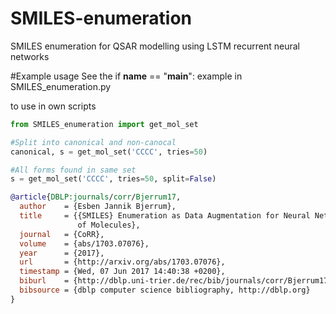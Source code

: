 # SMILES-enumeration
SMILES enumeration for QSAR modelling using LSTM recurrent neural networks


#Example usage
See the if __name__ == "__main__": example in SMILES_enumeration.py

to use in own scripts

```python
from SMILES_enumeration import get_mol_set

#Split into canonical and non-canocal
canonical, s = get_mol_set('CCCC', tries=50)

#All forms found in same set
s = get_mol_set('CCCC', tries=50, split=False)
```


```bibtex
@article{DBLP:journals/corr/Bjerrum17,
  author    = {Esben Jannik Bjerrum},
  title     = {{SMILES} Enumeration as Data Augmentation for Neural Network Modeling
               of Molecules},
  journal   = {CoRR},
  volume    = {abs/1703.07076},
  year      = {2017},
  url       = {http://arxiv.org/abs/1703.07076},
  timestamp = {Wed, 07 Jun 2017 14:40:38 +0200},
  biburl    = {http://dblp.uni-trier.de/rec/bib/journals/corr/Bjerrum17},
  bibsource = {dblp computer science bibliography, http://dblp.org}
}
```


